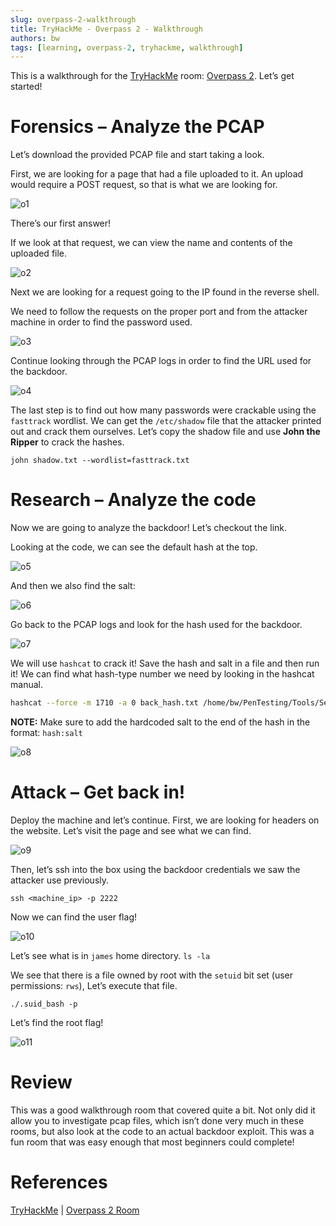 ```yaml
---
slug: overpass-2-walkthrough
title: TryHackMe - Overpass 2 - Walkthrough
authors: bw
tags: [learning, overpass-2, tryhackme, walkthrough]
---
```


This is a walkthrough for the [TryHackMe][thm] room: [Overpass 2][overpass2]. Let’s get started!

# Forensics – Analyze the PCAP
Let’s download the provided PCAP file and start taking a look.

First, we are looking for a page that had a file uploaded to it. An upload would require a POST request, so that is what we are looking for.

![o1](/img/thm/op/o1.webp)

There’s our first answer!

If we look at that request, we can view the name and contents of the uploaded file.

![o2](/img/thm/op/o2.png)

Next we are looking for a request going to the IP found in the reverse shell.

We need to follow the requests on the proper port and from the attacker machine in order to find the password used.

![o3](/img/thm/op/o3.png)

Continue looking through the PCAP logs in order to find the URL used for the backdoor.

![o4](/img/thm/op/o4.png)

The last step is to find out how many passwords were crackable using the `fasttrack` wordlist. We can get the `/etc/shadow` file that the attacker printed out and crack them ourselves. Let’s copy the shadow file and use **John the Ripper** to crack the hashes.

`john shadow.txt --wordlist=fasttrack.txt`

# Research – Analyze the code
Now we are going to analyze the backdoor! Let’s checkout the link.

Looking at the code, we can see the default hash at the top.

![o5](/img/thm/op/o5.png)

And then we also find the salt:

![o6](/img/thm/op/o6.png)

Go back to the PCAP logs and look for the hash used for the backdoor.

![o7](/img/thm/op/o7.png)

We will use `hashcat` to crack it! Save the hash and salt in a file and then run it! We can find what hash-type number we need by looking in the hashcat manual.

```bash
hashcat --force -m 1710 -a 0 back_hash.txt /home/bw/PenTesting/Tools/SecLists/Passwords/Common-Credentials/rockyou.txt
```

**NOTE:** Make sure to add the hardcoded salt to the end of the hash in the format: `hash:salt`

![o8](/img/thm/op/o8.png)

# Attack – Get back in!
Deploy the machine and let’s continue. First, we are looking for headers on the website. Let’s visit the page and see what we can find.

![o9](/img/thm/op/o9.webp)

Then, let’s ssh into the box using the backdoor credentials we saw the attacker use previously.

`ssh <machine_ip> -p 2222`

Now we can find the user flag!

![o10](/img/thm/op/o10.png)

Let’s see what is in `james` home directory. `ls -la`

We see that there is a file owned by root with the `setuid` bit set (user permissions: `rws`), Let’s execute that file.

`./.suid_bash -p`

Let’s find the root flag!

![o11](/img/thm/op/o11.png)

# Review
This was a good walkthrough room that covered quite a bit. Not only did it allow you to investigate pcap files, which isn’t done very much in these rooms, but also look at the code to an actual backdoor exploit. This was a fun room that was easy enough that most beginners could complete!

# References
[TryHackMe][thm] | [Overpass 2 Room][overpass2]

[thm]: https://tryhackme.com
[overpass2]: https://tryhackme.com/r/room/overpass2hacked